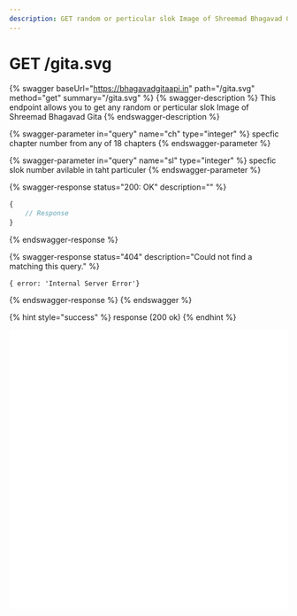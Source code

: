```yaml
---
description: GET random or perticular slok Image of Shreemad Bhagavad Gita
---
```


# GET /gita.svg

{% swagger baseUrl="https://bhagavadgitaapi.in" path="/gita.svg" method="get" summary="/gita.svg" %}
{% swagger-description %}
This endpoint allows you to get any random or perticular slok Image of Shreemad Bhagavad Gita
{% endswagger-description %}

{% swagger-parameter in="query" name="ch" type="integer" %}
specfic chapter number from any of 18 chapters
{% endswagger-parameter %}

{% swagger-parameter in="query" name="sl" type="integer" %}
specfic slok number avilable in taht particuler
{% endswagger-parameter %}

{% swagger-response status="200: OK" description="" %}
```javascript
{
    // Response
}
```
{% endswagger-response %}

{% swagger-response status="404" description="Could not find a matching this query." %}
```
{ error: 'Internal Server Error'}
```
{% endswagger-response %}
{% endswagger %}

{% hint style="success" %}
response (200 ok)
{% endhint %}

![shrimad bhagwat geeta adhyay 1 shlok 1](../.gitbook/assets/gita.svg)
